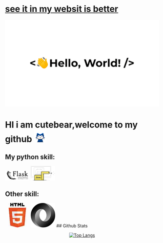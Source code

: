 <a href="http://cutebear0123.ddns.net/"> <h1>see it in my websit is better </h1> </a>
![HI THERE👋](https://github.com/cutebear0123/cutebear0123/blob/main/hello%20world.gif?raw=true "Hi there ")
# HI i am cutebear,welcome to my github <img src="https://github.com/cutebear0123/cutebear0123/blob/main/mona-whisper.gif?raw=true" width="40" height="40" />

## My python skill:
<img src="https://github.com/cutebear0123/cutebear0123/blob/main/flask.png?raw=true" width="80">
<img src="https://raw.githubusercontent.com/cutebear0123/cutebear0123/9b7c393db848715b891f7190f6f158cf6a51be41/discordpy.svg" width="80">

## Other skill:

<img src="https://github.com/cutebear0123/cutebear0123/blob/main/html.jpeg?raw=true" width="80">
<img src="https://github.com/cutebear0123/cutebear0123/blob/main/json.gif?raw=true" width="80">
## Github Stats  

<div align="center">
<p>
  <a href="https://github.com/cutebear0123">
  <img src="https://github-readme-stats.vercel.app/api?username=cutebear0123" alt="Top Langs">
  </a>
</p>
</div>  
